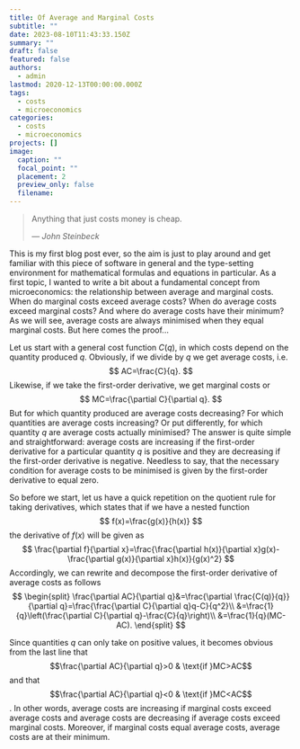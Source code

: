 ```yaml
---
title: Of Average and Marginal Costs
subtitle: ""
date: 2023-08-10T11:43:33.150Z
summary: ""
draft: false
featured: false
authors:
  - admin
lastmod: 2020-12-13T00:00:00.000Z
tags:
  - costs
  - microeconomics
categories:
  - costs
  - microeconomics
projects: []
image:
  caption: ""
  focal_point: ""
  placement: 2
  preview_only: false
  filename:
---
```



> Anything that just costs money is cheap.</p>
> — <cite>John Steinbeck</cite>

This is my first blog post ever, so the aim is just to play around and get familiar with this piece of software in general and the type-setting environment for mathematical formulas and equations in particular. As a first topic, I wanted to write a bit about a fundamental concept from microeconomics: the relationship between average and marginal costs. When do marginal costs exceed average costs? When do average costs exceed marginal costs? And where do average costs have their minimum?
As we will see, average costs are always minimised when they equal marginal costs. But here comes the proof...

Let us start with a general cost function $C(q)$, in which costs depend on the quantity produced $q$. Obviously, if we divide by $q$ we get average costs, i.e.
$$
AC=\frac{C}{q}.
$$
Likewise, if we take the first-order derivative, we get marginal costs or
$$
MC=\frac{\partial C}{\partial q}.
$$
But for which quantity produced are average costs decreasing? For which quantities are average costs increasing? Or put differently, for which quantity $q$ are average costs actually minimised? The answer is quite simple and straightforward: average costs are increasing if the first-order derivative for a particular quantity $q$ is positive and they are decreasing if the first-order derivative is negative. Needless to say, that the necessary condition for average costs to be minimised is given by the first-order derivative to equal zero.

So before we start, let us have a quick repetition on the quotient rule for taking derivatives, which states that if we have a nested function
$$
f(x)=\frac{g(x)}{h(x)}
$$
the derivative of $f(x)$ will be given as
$$
\frac{\partial f}{\partial x}=\frac{\frac{\partial h(x)}{\partial x}g(x)-\frac{\partial g(x)}{\partial x}h(x)}{g(x)^2}
$$
Accordingly, we can rewrite and decompose the first-order derivative of average costs as follows
$$
\begin{split}
\frac{\partial AC}{\partial q}&=\frac{\partial \frac{C(q)}{q}}{\partial q}=\frac{\frac{\partial C}{\partial q}q-C}{q^2}\\
&=\frac{1}{q}\left(\frac{\partial C}{\partial q}-\frac{C}{q}\right)\\
&=\frac{1}{q}(MC-AC).
\end{split}
$$

Since quantities $q$ can only take on positive values, it becomes obvious from the last line that
$$\frac{\partial AC}{\partial q}>0 & \text{if }MC>AC$$ and that $$\frac{\partial AC}{\partial q}<0 & \text{if }MC<AC$$. In other words, average costs are increasing if marginal costs exceed average costs and average costs are decreasing if average costs exceed marginal costs. Moreover, if marginal costs equal average costs, average costs are at their minimum.

